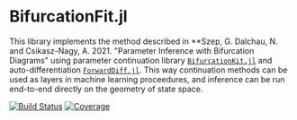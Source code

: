 # BifurcationFit.jl

This library implements the method described in **Szep, G. Dalchau, N. and Csikasz-Nagy, A. 2021. "Parameter Inference with Bifurcation Diagrams" using parameter continuation library [`BifurcationKit.jl`](https://github.com/rveltz/BifurcationKit.jl) and auto-differentiation [`ForwardDiff.jl`](https://github.com/FluxML/ForwardDiff.jl). This way continuation methods can be used as layers in machine learning proceedures, and inference can be run end-to-end directly on the geometry of state space.

[![Build Status](https://travis-ci.com/gszep/FluxContinuation.jl.svg?branch=master)](https://travis-ci.com/gszep/FluxContinuation.jl)
[![Coverage](https://codecov.io/gh/gszep/FluxContinuation.jl/branch/master/graph/badge.svg)](https://codecov.io/gh/gszep/FluxContinuation.jl)
